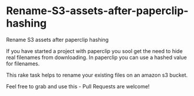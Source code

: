 # Rename-S3-assets-after-paperclip-hashing
Rename S3 assets after paperclip hashing

If you have started a project with paperclip you sool get the need to hide real filenames from downloading. 
In paperclip you can use a hashed value for filenames. 

This rake task helps to rename your existing files on an amazon s3 bucket. 

Feel free to grab and use this - Pull Requests are welcome!
